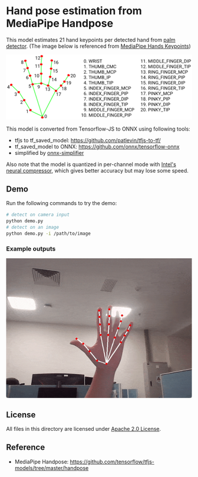 # Hand pose estimation from MediaPipe Handpose

This model estimates 21 hand keypoints per detected hand from [palm detector](../palm_detection_mediapipe). (The image below is referenced from [MediaPipe Hands Keypoints](https://github.com/tensorflow/tfjs-models/tree/master/hand-pose-detection#mediapipe-hands-keypoints-used-in-mediapipe-hands))
 
![MediaPipe Hands Keypoints](./examples/hand_keypoints.png)

This model is converted from Tensorflow-JS to ONNX using following tools:
- tfjs to tf_saved_model:  https://github.com/patlevin/tfjs-to-tf/
- tf_saved_model to ONNX: https://github.com/onnx/tensorflow-onnx
- simplified by [onnx-simplifier](https://github.com/daquexian/onnx-simplifier)

Also note that the model is quantized in per-channel mode with [Intel's neural compressor](https://github.com/intel/neural-compressor), which gives better accuracy but may lose some speed.

## Demo

Run the following commands to try the demo:
```bash
# detect on camera input
python demo.py
# detect on an image
python demo.py -i /path/to/image
```

### Example outputs

![webcam demo](./examples/mphandpose_demo.gif)

## License

All files in this directory are licensed under [Apache 2.0 License](./LICENSE).

## Reference

- MediaPipe Handpose: https://github.com/tensorflow/tfjs-models/tree/master/handpose
